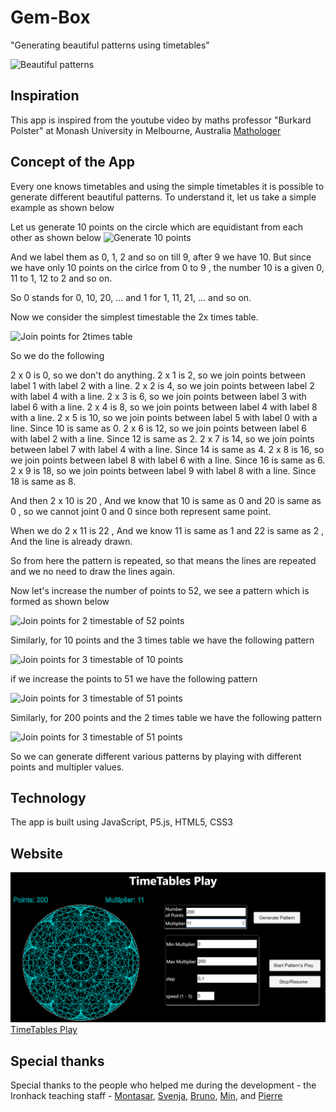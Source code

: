# Gem-Box

"Generating beautiful patterns using timetables"

![Beautiful patterns](https://github.com/harinathvutla/TimeTables-Play/tree/master/images/background_img.png)

## Inspiration

This app is inspired from the youtube video by maths professor "Burkard Polster" at Monash University in Melbourne, Australia [Mathologer](https://www.youtube.com/watch?v=qhbuKbxJsk8&t=185s)

## Concept of the App

Every one knows timetables and using the simple timetables it is possible to generate different beautiful patterns.
To understand it, let us take a simple example as shown below

Let us generate 10 points on the circle which are equidistant from each other as shown below
![Generate 10 points](https://github.com/harinathvutla/TimeTables-Play/tree/master/images/10points.png)

And we label them as 0, 1, 2 and so on till 9, after 9 we have 10. But since we have only 10 points on the cirlce from 0 to 9 , the number 10 is a given 0, 11 to 1, 12 to 2 and so on.

So 0 stands for 0, 10, 20, ... and 1 for 1, 11, 21, ... and so on.

Now we consider the simplest timestable the 2x times table.

![Join points for 2times table](https://github.com/harinathvutla/TimeTables-Play/tree/master/images/joing10points_2timestable.png)

So we do the following

2 x 0 is 0, so we don't do anything.
2 x 1 is 2, so we join points between label 1 with label 2 with a line.
2 x 2 is 4, so we join points between label 2 with label 4 with a line.
2 x 3 is 6, so we join points between label 3 with label 6 with a line.
2 x 4 is 8, so we join points between label 4 with label 8 with a line.
2 x 5 is 10, so we join points between label 5 with label 0 with a line. Since 10 is same as 0.
2 x 6 is 12, so we join points between label 6 with label 2 with a line. Since 12 is same as 2.
2 x 7 is 14, so we join points between label 7 with label 4 with a line. Since 14 is same as 4.
2 x 8 is 16, so we join points between label 8 with label 6 with a line. Since 16 is same as 6.
2 x 9 is 18, so we join points between label 9 with label 8 with a line. Since 18 is same as 8.

And then 2 x 10 is 20 , And we know that 10 is same as 0 and 20 is same as 0 , so we cannot joint 0 and 0 since both represent same point.

When we do 2 x 11 is 22 , And we know 11 is same as 1 and 22 is same as 2 , And the line is already drawn.

So from here the pattern is repeated, so that means the lines are repeated and we no need to draw the lines again.

Now let's increase the number of points to 52, we see a pattern which is formed as shown below

![Join points for 2 timestable of 52 points](https://github.com/harinathvutla/TimeTables-Play/tree/master/images/joing50points_2timestable.png)

Similarly, for 10 points and the 3 times table we have the following pattern

![Join points for 3 timestable of 10 points](https://github.com/harinathvutla/TimeTables-Play/tree/master/images/3times_10points.png)

if we increase the points to 51 we have the following pattern

![Join points for 3 timestable of 51 points](https://github.com/harinathvutla/TimeTables-Play/tree/master/images/3times_50points.png)

Similarly, for 200 points and the 2 times table we have the following pattern

![Join points for 3 timestable of 51 points](https://github.com/harinathvutla/TimeTables-Play/tree/master/images/joing200points_2timestable.png)

So we can generate different various patterns by playing with different points and multipler values.

## Technology

The app is built using JavaScript, P5.js, HTML5, CSS3

## Website

![website](./images/Webpage.png)
[TimeTables Play](https://harinathvutla.github.io/TimeTables-Play/)

## Special thanks

Special thanks to the people who helped me during the development - the Ironhack teaching staff - [Montasar](https://github.com/mjarraya), [Svenja](https://github.com/Svemakawe), [Bruno](https://github.com/brudolce), [Min](https://github.com/angminsheng), and [Pierre](https://github.com/pierreportal)
